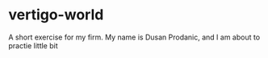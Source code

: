 # vertigo-world
A short exercise for my firm.
My name is Dusan Prodanic, and I am about to practie little bit
